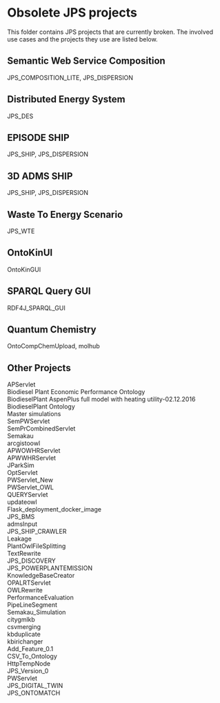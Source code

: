 # Obsolete JPS projects

This folder contains JPS projects that are currently broken. The involved use cases and the projects they use are listed below.


## Semantic Web Service Composition
JPS_COMPOSITION_LITE, JPS_DISPERSION

## Distributed Energy System
JPS_DES

## EPISODE SHIP
JPS_SHIP, JPS_DISPERSION

## 3D ADMS SHIP
JPS_SHIP, JPS_DISPERSION

## Waste To Energy Scenario
JPS_WTE

## OntoKinUI
OntoKinGUI

## SPARQL Query GUI
RDF4J_SPARQL_GUI

## Quantum Chemistry
OntoCompChemUpload, molhub 

## Other Projects
APServlet <br />
Biodiesel Plant Economic Performance Ontology <br />
BiodieselPlant AspenPlus full model with heating utility-02.12.2016 <br />
BiodieselPlant Ontology <br />
Master simulations <br />
SemPWServlet <br />
SemPrCombinedServlet <br />
Semakau <br />
arcgistoowl <br />
APWOWHRServlet <br />
APWWHRServlet <br />
JParkSim <br />
OptServlet <br />
PWServlet_New <br />
PWServlet_OWL <br />
QUERYServlet <br />
updateowl <br />
Flask_deployment_docker_image <br />
JPS_BMS <br />
admsInput <br />
JPS_SHIP_CRAWLER <br />
Leakage <br />
PlantOwlFileSplitting <br />
TextRewrite <br />
JPS_DISCOVERY <br />
JPS_POWERPLANTEMISSION <br />
KnowledgeBaseCreator <br />
OPALRTServlet <br />
OWLRewrite <br />
PerformanceEvaluation <br />
PipeLineSegment <br />
Semakau_Simulation <br />
citygmlkb <br />
csvmerging <br />
kbduplicate <br />
kbirichanger <br />
Add_Feature_0.1 <br />
CSV_To_Ontology <br />
HttpTempNode <br />
JPS_Version_0 <br />
PWServlet <br />
JPS_DIGITAL_TWIN <br />
JPS_ONTOMATCH <br />
